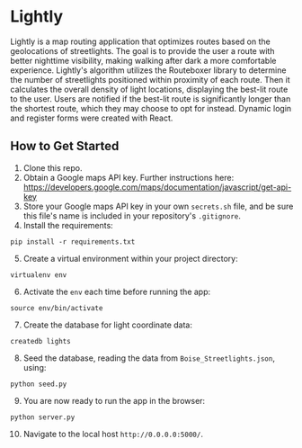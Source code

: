 # Lightly

Lightly is a map routing application that optimizes routes based on the geolocations of streetlights. The goal is to provide the user a route with better nighttime visibility, making walking after dark a more comfortable experience. Lightly's algorithm utilizes the Routeboxer library to determine the number of streetlights positioned within proximity of each route. Then it calculates the overall density of light locations, displaying the best-lit route to the user. Users are notified if the best-lit route is significantly longer than the shortest route, which they may choose to opt for instead. Dynamic login and register forms were created with React.

## How to Get Started
1. Clone this repo.
2. Obtain a Google maps API key. Further instructions here: https://developers.google.com/maps/documentation/javascript/get-api-key
3. Store your Google maps API key in your own ```secrets.sh``` file, and be sure this file's name is included in your repository's ```.gitignore```.
4. Install the requirements:
```
pip install -r requirements.txt
```
5. Create a virtual environment within your project directory:
```
virtualenv env
```
6. Activate the ```env``` each time before running the app:
```
source env/bin/activate
```
7. Create the database for light coordinate data:
```
createdb lights
```

8. Seed the database, reading the data from ```Boise_Streetlights.json```, using:
```
python seed.py
```
9. You are now ready to run the app in the browser:
```
python server.py
```
10. Navigate to the local host ```http://0.0.0.0:5000/```.

